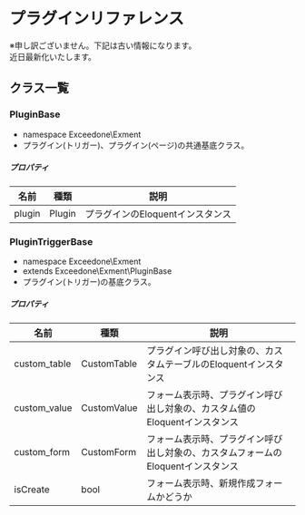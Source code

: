 # プラグインリファレンス
※申し訳ございません。下記は古い情報になります。  
近日最新化いたします。

## クラス一覧

### PluginBase
- namespace Exceedone\Exment
- プラグイン(トリガー)、プラグイン(ページ)の共通基底クラス。

##### プロパティ
| 名前 | 種類 | 説明 |
| ---- | ---- | ---- |
| plugin | Plugin | プラグインのEloquentインスタンス |

### PluginTriggerBase
- namespace Exceedone\Exment
- extends Exceedone\Exment\PluginBase
- プラグイン(トリガー)の基底クラス。

##### プロパティ
| 名前 | 種類 | 説明 |
| ---- | ---- | ---- |
| custom_table | CustomTable | プラグイン呼び出し対象の、カスタムテーブルのEloquentインスタンス |
| custom_value | CustomValue | フォーム表示時、プラグイン呼び出し対象の、カスタム値のEloquentインスタンス |
| custom_form | CustomForm | フォーム表示時、プラグイン呼び出し対象の、カスタムフォームのEloquentインスタンス |
| isCreate | bool | フォーム表示時、新規作成フォームかどうか |

